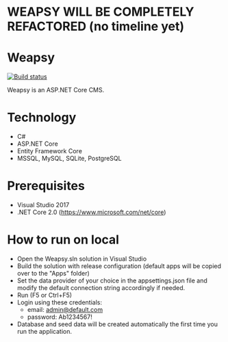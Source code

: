 # WEAPSY WILL BE COMPLETELY REFACTORED (no timeline yet)

# Weapsy

[![Build status](https://ci.appveyor.com/api/projects/status/ptwkjgk7gwledwh3/branch/master?svg=true)](https://ci.appveyor.com/project/lucabriguglia/weapsy/branch/master)

Weapsy is an ASP.NET Core CMS.

# Technology

- C#
- ASP.NET Core
- Entity Framework Core
- MSSQL, MySQL, SQLite, PostgreSQL

# Prerequisites

- Visual Studio 2017
- .NET Core 2.0 (https://www.microsoft.com/net/core)

# How to run on local

- Open the Weapsy.sln solution in Visual Studio
- Build the solution with release configuration (default apps will be copied over to the "Apps" folder)
- Set the data provider of your choice in the appsettings.json file and modify the default connection string accordingly if needed.
- Run (F5 or Ctrl+F5)
- Login using these credentials:
  - email: admin@default.com
  - password: Ab1234567!
- Database and seed data will be created automatically the first time you run the application.
